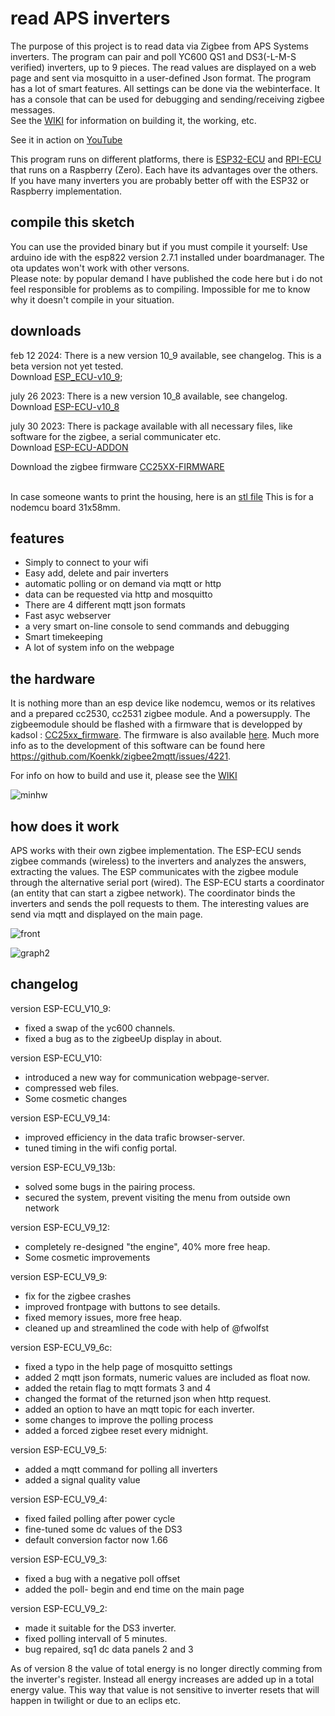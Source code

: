 # read APS inverters
The purpose of this project is to read data via Zigbee from APS Systems inverters. The program can pair and poll YC600 QS1 and DS3(-L-M-S verified) inverters, up to 9 pieces. The read values are displayed on a web page and sent via mosquitto in a user-defined Json format.
The program has a lot of smart features. All settings can be done via the webinterface. It has a console that can be used for debugging and sending/receiving zigbee messages.<br>
See the <a href='https://github.com/patience4711/read-APSystems-YC600-QS1-DS3/wiki'>WIKI</a> for information on building it, the working, etc. 

See it in action on [YouTube](https://youtu.be/WKFVQ6d8KhQ)

This program runs on different platforms, there is [ESP32-ECU](https://github.com/patience4711/ESP32-read-APS-inverters) and [RPI-ECU](https://github.com/patience4711/RPI-APS-inverters) that runs on a Raspberry (Zero). Each have its advantages over the others. If you have many inverters you are probably better off with the ESP32 or Raspberry implementation.

## compile this sketch
You can use the provided binary but if you must compile it yourself: Use arduino ide with the esp822 version 2.7.1 installed under boardmanager. The ota updates won't work with other versons.
<br>Please note: by popular demand I have published the code here but i do not feel responsible for problems as to compiling. Impossible for me to know why it doesn't compile in your situation.

## downloads
feb 12 2024: There is a new version 10_9 available, see changelog. This is a beta version not yet tested.<br>
Download [ESP_ECU-v10_9](https://github.com/patience4711/read-APSystems-YC600-QS1-DS3/blob/main/ESP-ECU-v10_9.bin);

july 26 2023: There is a new version 10_8 available, see changelog.<br> 
Download [ESP-ECU-v10_8](https://github.com/patience4711/read-APSystems-YC600-QS1-DS3/blob/main/ESP-ECU-v10_8.bin)<br>

july 30 2023: There is package available with all necessary files, like software for the zigbee, a serial communicater etc.<br>
Download [ESP-ECU-ADDON](https://github.com/patience4711/read-APSystems-YC600-QS1-DS3/blob/main/ESP-ECU_ADDON.zip)<br>

Download the zigbee firmware [CC25XX-FIRMWARE](https://github.com/patience4711/read-APSystems-YC600-QS1-DS3/blob/main/CC25xx-FIRMWARE.zip)

<br>In case someone wants to print the housing, here is an [stl file](https://github.com/patience4711/read-APSystems-YC600-QS1-DS3/blob/main/ESP-ECU-housing.zip)
This is for a nodemcu board 31x58mm.

## features
- Simply to connect to your wifi
- Easy add, delete and pair inverters
- automatic polling or on demand via mqtt or http
- data can be requested via http and mosquitto
- There are 4 different mqtt json formats
- Fast asyc webserver
- a very smart on-line console to send commands and debugging
- Smart timekeeping
- A lot of system info on the webpage

## the hardware
It is nothing more than an esp device like nodemcu, wemos or its relatives and a prepared cc2530, cc2531 zigbee module. And a powersupply.
The zigbeemodule should be flashed with a firmware that is developped by kadsol : [CC25xx_firmware](https://github.com/Koenkk/zigbee2mqtt/files/10193677/discord-09-12-2022.zip). The firmware is also available [here](https://github.com/patience4711/read-APSystems-YC600-QS1-DS3/blob/main/cc25xx_firmware.zip). Much more info as to the development of this software can be found here https://github.com/Koenkk/zigbee2mqtt/issues/4221. 

For info on how to build and use it, please see the <a href='https://github.com/patience4711/read-APSystems-YC600-QS1-DS3/wiki'>WIKI</a>

![minhw](https://user-images.githubusercontent.com/12282915/138685751-98112dfd-8ed8-4185-9de7-c2e2e8f005a9.jpg)
## how does it work
APS works with their own zigbee implementation. The ESP-ECU sends zigbee commands (wireless) to the inverters and analyzes the answers, extracting the values. 
The ESP communicates with the zigbee module through the alternative serial port (wired).
The ESP-ECU starts a coordinator (an entity that can start a zigbee network). The coordinator binds the inverters and sends the poll requests to them.
The interesting values are send via mqtt and displayed on the main page.

![front](https://user-images.githubusercontent.com/12282915/233657814-5f8aa18a-aff9-4668-9dec-7d6cc55f6f1c.jpg)

![graph2](https://user-images.githubusercontent.com/12282915/139062602-71e92216-9703-4fc4-acc6-fabf544c4ffd.jpg)

## changelog ##
version ESP-ECU_V10_9:
-  fixed a swap of the yc600 channels.
-  fixed a bug as to the zigbeeUp display in about.

version ESP-ECU_V10:
-  introduced a new way for communication webpage-server.
-  compressed web files.
-  Some cosmetic changes 

version ESP-ECU_V9_14:
-  improved efficiency in the data trafic browser-server.
-  tuned timing in the wifi config portal.

version ESP-ECU_V9_13b:
-  solved some bugs in the pairing process.
-  secured the system, prevent visiting the menu from outside own network

version ESP-ECU_V9_12:
-  completely re-designed "the engine", 40% more free heap.
-  Some cosmetic improvements

version ESP-ECU_V9_9:
- fix for the zigbee crashes
- improved frontpage with buttons to see details.
- fixed memory issues, more free heap.
- cleaned up and streamlined the code with help of @fwolfst

version ESP-ECU_V9_6c:
- fixed a typo in the help page of mosquitto settings
- added 2 mqtt json formats, numeric values are included as float now.
- added the retain flag to mqtt formats 3 and 4
- changed the format of the returned json when http request.
- added an option to have an mqtt topic for each inverter.
- some changes to improve the polling process
- added a forced zigbee reset every midnight.

version ESP-ECU_V9_5:
- added a mqtt command for polling all inverters
- added a signal quality value

version ESP-ECU_V9_4:
- fixed failed polling after power cycle
- fine-tuned some dc values of the DS3
- default conversion factor now 1.66
 
version ESP-ECU_V9_3:
- fixed a bug with a negative poll offset
- added the poll- begin and end time on the main page

version ESP-ECU_V9_2:
- made it suitable for the DS3 inverter.
- fixed polling intervall of 5 minutes.
- bug repaired, sq1 dc data panels 2 and 3

As of version 8 the value of total energy is no longer directly comming from the inverter's register. Instead all energy increases are added up in a total energy value. 
This way that value is not sensitive to inverter resets that will happen in twilight or due to an eclips etc.
